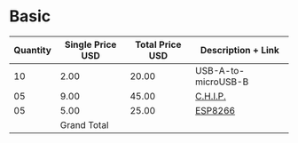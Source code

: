 # Basic

| Quantity | Single Price USD | Total Price USD |  Description + Link  |
| -------- | ---------------- | --------------- | -------------------- |
|    10    |        2.00      |       20.00     | USB-A-to-microUSB-B  |
|    05    |        9.00      |       45.00     |        [C.H.I.P.](https://getchip.com/pages/chip)      |
|    05    |        5.00      |       25.00     |        [ESP8266](https://espressif.com/en/products/hardware/esp8266ex/overview)       |
|          |    Grand Total   |                 |                      |

